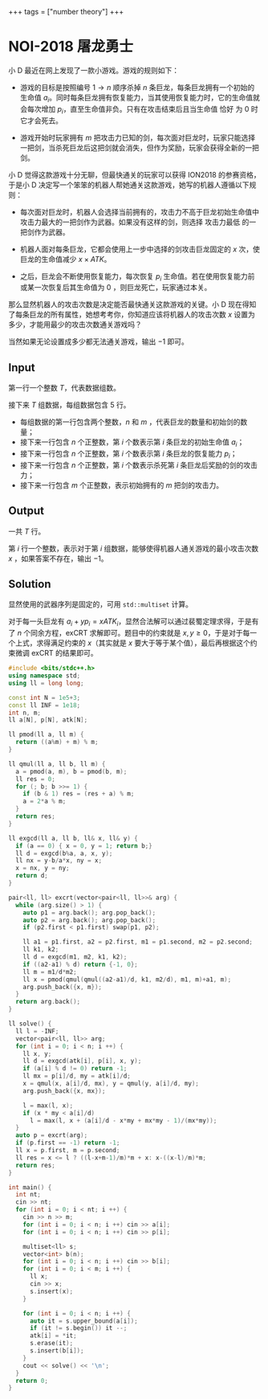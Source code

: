 +++
tags = ["number theory"]
+++

# NOI-2018 屠龙勇士

小 D 最近在网上发现了一款小游戏。游戏的规则如下：

- 游戏的目标是按照编号 $1 \rightarrow n$ 顺序杀掉 $n$ 条巨龙，每条巨龙拥有一个初始的生命值 $a_i$。同时每条巨龙拥有恢复能力，当其使用恢复能力时，它的生命值就会每次增加 $p_i$，直至生命值非负。只有在攻击结束后且当生命值 恰好 为 $0$ 时它才会死去。

- 游戏开始时玩家拥有 $m$ 把攻击力已知的剑，每次面对巨龙时，玩家只能选择一把剑，当杀死巨龙后这把剑就会消失，但作为奖励，玩家会获得全新的一把剑。

小 D 觉得这款游戏十分无聊，但最快通关的玩家可以获得 ION2018 的参赛资格，于是小 D 决定写一个笨笨的机器人帮她通关这款游戏，她写的机器人遵循以下规则：

- 每次面对巨龙时，机器人会选择当前拥有的，攻击力不高于巨龙初始生命值中攻击力最大的一把剑作为武器。如果没有这样的剑，则选择 攻击力最低 的一把剑作为武器。

- 机器人面对每条巨龙，它都会使用上一步中选择的剑攻击巨龙固定的 $x$ 次，使巨龙的生命值减少 $x \times ATK$。

- 之后，巨龙会不断使用恢复能力，每次恢复 $p_i$ 生命值。若在使用恢复能力前或某一次恢复后其生命值为 $0$ ，则巨龙死亡，玩家通过本关。

那么显然机器人的攻击次数是决定能否最快通关这款游戏的关键。小 D 现在得知了每条巨龙的所有属性，她想考考你，你知道应该将机器人的攻击次数 $x$ 设置为多少，才能用最少的攻击次数通关游戏吗？

当然如果无论设置成多少都无法通关游戏，输出 $-1$ 即可。

## Input

第一行一个整数 $T$，代表数据组数。

接下来 $T$ 组数据，每组数据包含 $5$ 行。

- 每组数据的第一行包含两个整数，$n$ 和 $m$ ，代表巨龙的数量和初始剑的数量；
- 接下来一行包含 $n$ 个正整数，第 $i$ 个数表示第 $i$ 条巨龙的初始生命值 $a_i$；
- 接下来一行包含 $n$ 个正整数，第 $i$ 个数表示第 $i$ 条巨龙的恢复能力 $p_i$；
- 接下来一行包含 $n$ 个正整数，第 $i$ 个数表示杀死第 $i$ 条巨龙后奖励的剑的攻击力；
- 接下来一行包含 $m$ 个正整数，表示初始拥有的 $m$ 把剑的攻击力。

## Output

一共 $T$ 行。

第 $i$ 行一个整数，表示对于第 $i$ 组数据，能够使得机器人通关游戏的最小攻击次数 $x$ ，如果答案不存在，输出 $-1$。

## Solution

显然使用的武器序列是固定的，可用 `std::multiset` 计算。

对于每一头巨龙有 $a_i + y p_i = x ATK_i$，显然合法解可以通过裴蜀定理求得，于是有了 $n$ 个同余方程，exCRT 求解即可。题目中的约束就是 $x, y\ge 0$，于是对于每一个上式，求得满足约束的 $x$（其实就是 $x$ 要大于等于某个值），最后再根据这个约束微调 exCRT 的结果即可。

```cpp
#include <bits/stdc++.h>
using namespace std;
using ll = long long;

const int N = 1e5+3;
const ll INF = 1e18;
int n, m;
ll a[N], p[N], atk[N];

ll pmod(ll a, ll m) {
  return ((a%m) + m) % m;
}

ll qmul(ll a, ll b, ll m) {
  a = pmod(a, m), b = pmod(b, m);
  ll res = 0;
  for (; b; b >>= 1) {
    if (b & 1) res = (res + a) % m;
    a = 2*a % m;
  }
  return res;
}

ll exgcd(ll a, ll b, ll& x, ll& y) {
  if (a == 0) { x = 0, y = 1; return b;}
  ll d = exgcd(b%a, a, x, y);
  ll nx = y-b/a*x, ny = x;
  x = nx, y = ny;
  return d;
}

pair<ll, ll> excrt(vector<pair<ll, ll>>& arg) {
  while (arg.size() > 1) {
    auto p1 = arg.back(); arg.pop_back();
    auto p2 = arg.back(); arg.pop_back();
    if (p2.first < p1.first) swap(p1, p2);

    ll a1 = p1.first, a2 = p2.first, m1 = p1.second, m2 = p2.second;
    ll k1, k2;
    ll d = exgcd(m1, m2, k1, k2);
    if ((a2-a1) % d) return {-1, 0};
    ll m = m1/d*m2;
    ll x = pmod(qmul(qmul((a2-a1)/d, k1, m2/d), m1, m)+a1, m);
    arg.push_back({x, m});
  }
  return arg.back();
}

ll solve() {
  ll l = -INF;
  vector<pair<ll, ll>> arg;
  for (int i = 0; i < n; i ++) {
    ll x, y;
    ll d = exgcd(atk[i], p[i], x, y);
    if (a[i] % d != 0) return -1;
    ll mx = p[i]/d, my = atk[i]/d;
    x = qmul(x, a[i]/d, mx), y = qmul(y, a[i]/d, my);
    arg.push_back({x, mx});

    l = max(l, x);
    if (x * my < a[i]/d)
      l = max(l, x + (a[i]/d - x*my + mx*my - 1)/(mx*my));
  }
  auto p = excrt(arg);
  if (p.first == -1) return -1;
  ll x = p.first, m = p.second;
  ll res = x <= l ? ((l-x+m-1)/m)*m + x: x-((x-l)/m)*m;
  return res;
}

int main() {
  int nt;
  cin >> nt;
  for (int i = 0; i < nt; i ++) {
    cin >> n >> m;
    for (int i = 0; i < n; i ++) cin >> a[i];
    for (int i = 0; i < n; i ++) cin >> p[i];

    multiset<ll> s;
    vector<int> b(n);
    for (int i = 0; i < n; i ++) cin >> b[i];
    for (int i = 0; i < m; i ++) {
      ll x;
      cin >> x;
      s.insert(x);
    }

    for (int i = 0; i < n; i ++) {
      auto it = s.upper_bound(a[i]);
      if (it != s.begin()) it --;
      atk[i] = *it;
      s.erase(it);
      s.insert(b[i]);
    }
    cout << solve() << '\n';
  }
  return 0;
}
```
